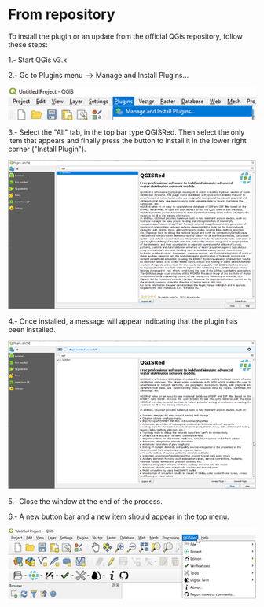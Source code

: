 # From repository

To install the plugin or an update from the official QGis repository, follow these steps:

1.- Start QGis v3.x

2.- Go to Plugins menu --> Manage and Install Plugins…

![](<../.gitbook/assets/image (6).png>)

3.- Select the "All" tab, in the top bar type QGISRed. Then select the only item that appears and finally press the button to install it in the lower right corner ("Install Plugin").

![](<../.gitbook/assets/image (7).png>)

4.- Once installed, a message will appear indicating that the plugin has been installed.

![](<../.gitbook/assets/image (8).png>)

5.- Close the window at the end of the process.

6.- A new button bar and a new item should appear in the top menu.

![](<../.gitbook/assets/image (4).png>)

